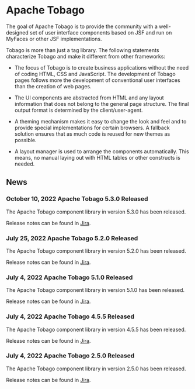 # Apache Tobago

The goal of Apache Tobago is to provide the community with a well-designed set of user 
interface components based on JSF and run on MyFaces or other JSF implementations.

Tobago is more than just a tag library. The following statements characterize Tobago and make 
it different from other frameworks:

  * The focus of Tobago is to create business applications without the need of coding
    HTML, CSS and JavaScript. The development of Tobago pages follows more the development of
    conventional user interfaces than the creation of web pages.

  * The UI components are abstracted from HTML and any layout information that does
    not belong to the general page structure. The final output format is determined
    by the client/user-agent.

  * A theming mechanism makes it easy to change the look and feel and to provide
    special implementations for certain browsers. A fallback solution ensures that
    as much code is reused for new themes as possible.

  * A layout manager is used to arrange the components automatically. This means, no
    manual laying out with HTML tables or other constructs is needed.

## News

### October 10, 2022 Apache Tobago 5.3.0 Released

The Apache Tobago component library in version 5.3.0 has been released.

Release notes can be found in
[Jira](https://issues.apache.org/jira/secure/ReleaseNote.jspa?version=12350747&projectId=12310273).

### July 25, 2022 Apache Tobago 5.2.0 Released

The Apache Tobago component library in version 5.2.0 has been released.

Release notes can be found in
[Jira](https://issues.apache.org/jira/secure/ReleaseNote.jspa?version=12344151&projectId=12310273).

### July 4, 2022 Apache Tobago 5.1.0 Released

The Apache Tobago component library in version 5.1.0 has been released.

Release notes can be found in
[Jira](https://issues.apache.org/jira/secure/ReleaseNote.jspa?version=12344152&projectId=12310273).

### July 4, 2022 Apache Tobago 4.5.5 Released

The Apache Tobago component library in version 4.5.5 has been released.

Release notes can be found in
[Jira](https://issues.apache.org/jira/secure/ReleaseNote.jspa?version=12350236&projectId=12310273).

### July 4, 2022 Apache Tobago 2.5.0 Released

The Apache Tobago component library in version 2.5.0 has been released.

Release notes can be found in
[Jira](https://issues.apache.org/jira/secure/ReleaseNote.jspa?version=12345962&projectId=12310273).

